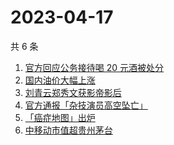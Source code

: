 # 2023-04-17

共 6 条

<!-- BEGIN ZHIHUSEARCH -->
<!-- 最后更新时间 Mon Apr 17 2023 19:10:20 GMT+0800 (China Standard Time) -->
1. [官方回应公务接待喝 20 元酒被处分](https://www.zhihu.com/search?q=官方回应公务接待喝%2020%20元酒被处分)
1. [国内油价大幅上涨](https://www.zhihu.com/search?q=国内油价大幅上涨)
1. [刘青云郑秀文获影帝影后](https://www.zhihu.com/search?q=刘青云郑秀文获影帝影后)
1. [官方通报「杂技演员高空坠亡」](https://www.zhihu.com/search?q=官方通报「杂技演员高空坠亡」)
1. [「癌症地图」出炉](https://www.zhihu.com/search?q=「癌症地图」出炉)
1. [中移动市值超贵州茅台](https://www.zhihu.com/search?q=中移动市值超贵州茅台)
<!-- END ZHIHUSEARCH -->
